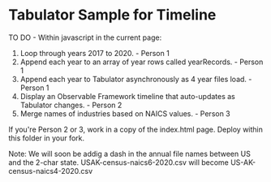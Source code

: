 # Tabulator Sample for Timeline

TO DO - Within javascript in the current page:

1. Loop through years 2017 to 2020. - Person 1
2. Append each year to an array of year rows called yearRecords. - Person 1
3. Append each year to Tabulator asynchronously as 4 year files load. - Person 1
4. Display an Observable Framework timeline that auto-updates as Tabulator changes. - Person 2
5. Merge names of industries based on NAICS values. - Person 3

If you're Person 2 or 3, work in a copy of the index.html page. Deploy within this folder in your fork.

Note: We will soon be addig a dash in the annual file names between US and the 2-char state.
USAK-census-naics6-2020.csv will become US-AK-census-naics4-2020.csv

